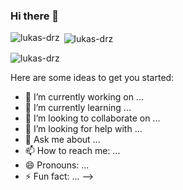 ### Hi there 👋

<p><img align="left" src="https://github-readme-stats.vercel.app/api/top-langs?username=DriftKing-DK&show_icons=true&locale=en&layout=compact" alt="lukas-drz" /></p>

<p>&nbsp;<img align="center" src="https://github-readme-stats.vercel.app/api?username=DriftKing-DK&show_icons=true&locale=en" alt="lukas-drz" /></p>

<p><img align="center" src="https://github-readme-streak-stats.herokuapp.com/?user=DriftKing-DK&" alt="lukas-drz" /></p>

Here are some ideas to get you started:

- 🔭 I’m currently working on ...
- 🌱 I’m currently learning ...
- 👯 I’m looking to collaborate on ...
- 🤔 I’m looking for help with ...
- 💬 Ask me about ...
- 📫 How to reach me: ...
- 😄 Pronouns: ...
- ⚡ Fun fact: ...
-->
